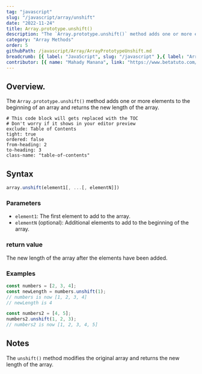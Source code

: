 ```yaml
---
tag: "javascript"
slug: "/javascript/array/unshift"
date: "2022-11-24"
title: Array.prototype.unshift()
description: "The `Array.prototype.unshift()` method adds one or more elements to the beginning of an array and returns the new length of the array."
category: "Array Methods"
order: 5
githubPath: /javascript/Array/ArrayPrototypeUnshift.md
breadcrumb: [{ label: "JavaScript", slug: "/javascript" },{ label: "Array Methods", slug: "/javascript/array" }]
contributor: [{ name: "Mahady Manana", link: "https://www.betatuto.com/" }]
---
```




## Overview.

The `Array.prototype.unshift()` method adds one or more elements to the beginning of an array and returns the new length of the array.



```toc
# This code block will gets replaced with the TOC
# Don't worry if it shows in your editor preview
exclude: Table of Contents
tight: true
ordered: false
from-heading: 2
to-heading: 3
class-name: "table-of-contents"
```

## Syntax

```javascript
array.unshift(element1[, ...[, elementN]])
```

### Parameters

- `element1`: The first element to add to the array.
- `elementN` (optional): Additional elements to add to the beginning of the array.

### return value

The new length of the array after the elements have been added.

### Examples

```javascript
const numbers = [2, 3, 4];
const newLength = numbers.unshift(1);
// numbers is now [1, 2, 3, 4]
// newLength is 4

const numbers2 = [4, 5];
numbers2.unshift(1, 2, 3);
// numbers2 is now [1, 2, 3, 4, 5]
```


## Notes

The `unshift()` method modifies the original array and returns the new length of the array.


